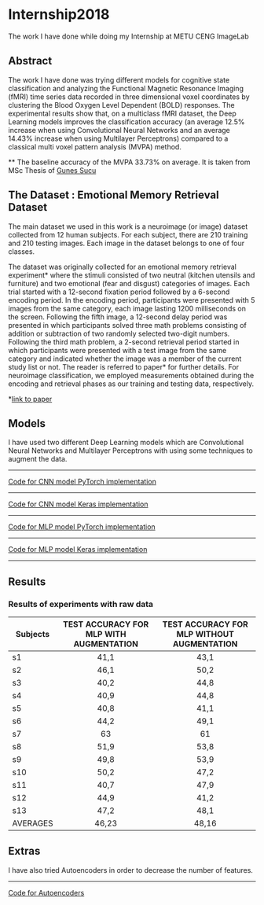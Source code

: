 
# Internship2018
The work I have done while doing my Internship at METU CENG ImageLab

## Abstract
The work I have done was trying different models for cognitive state classification and analyzing the Functional Magnetic Resonance Imaging (fMRI) time series data recorded in three dimensional voxel coordinates by clustering the Blood Oxygen Level Dependent (BOLD) responses. The experimental results show that, on a multiclass fMRI dataset,  the Deep Learning models improves the classification accuracy (an average 12.5% increase when using Convolutional Neural Networks and an average 14.43% increase when using Multilayer Perceptrons) compared to a classical multi voxel pattern analysis (MVPA) method. 

** The baseline accuracy of the MVPA 33.73% on average. It is taken from MSc Thesis of [Gunes Sucu](https://scholar.google.com.tr/citations?user=Z97AJZQAAAAJ&hl=tr)

## The Dataset : Emotional Memory Retrieval Dataset

The main dataset we used in this work is a neuroimage (or image) dataset collected from 12 human subjects. For each subject, there are 210 training and 210 testing images. Each image in the dataset belongs to one of four classes.

The dataset was originally collected for an emotional memory retrieval experiment* where the stimuli consisted of two neutral (kitchen utensils and furniture) and two emotional (fear and disgust) categories of images. Each trial started with a 12-second fixation period followed by a 6-second encoding period. In the encoding period, participants were presented with 5 images from the same category, each image lasting 1200 milliseconds on the screen. Following the fifth image, a 12-second delay period was presented in which participants solved three math problems consisting of addition or subtraction of two randomly selected two-digit numbers. Following the third math problem, a 2-second retrieval period started in which participants were presented with a test image from the same category and indicated whether the image was a member of the current study list or not. The reader is referred to paper* for further details. For neuroimage classification, we employed measurements obtained during the encoding and retrieval phases as our training and testing data, respectively.

*[link to paper](http://psycnet.apa.org/record/2015-45624-001)

## Models
I have used two different Deep Learning models which are Convolutional Neural Networks and Multilayer Perceptrons with using some techniques to augment the data. 
 ***
[Code for CNN model PyTorch implementation](/models/CNN/cnn_pytorch.py)
 ***
[Code for CNN model Keras implementation](/models/CNN/cnn_keras.py)
 ***
[Code for MLP model PyTorch implementation](/models/MLP/mlp_timeseries_pytorch.py)
 ***
[Code for MLP model Keras implementation](/models/MLP/mlp_timeseries.py)
 ***
## Results

### Results of experiments with raw data

| Subjects 	| TEST ACCURACY FOR MLP WITH AUGMENTATION 	| TEST ACCURACY FOR MLP WITHOUT AUGMENTATION 	|
| --------	|:---------------------------------------:	|:------------------------------------------:	|
|    s1    	|                   41,1                  	|                    43,1                    	|
|    s2    	|                   46,1                  	|                    50,2                    	|
|    s3    	|                   40,2                  	|                    44,8                    	|
|    s4    	|                   40,9                  	|                    44,8                    	|
|    s5    	|                   40,8                  	|                    41,1                    	|
|    s6    	|                   44,2                  	|                    49,1                    	|
|    s7    	|                    63                   	|                     61                     	|
|    s8    	|                   51,9                  	|                    53,8                    	|
|    s9    	|                   49,8                  	|                    53,9                    	|
|    s10   	|                   50,2                  	|                    47,2                    	|
|    s11   	|                   40,7                  	|                    47,9                    	|
|    s12   	|                   44,9                  	|                    41,2                    	|
|    s13   	|                   47,2                  	|                    48,1                    	
| AVERAGES 	|                  46,23                  	|                    48,16                   	|


## Extras
I have also tried Autoencoders in order to decrease the number of features.
***
[Code for Autoencoders](/Models/Autoencoders/autoencoder_timeseries.py)
